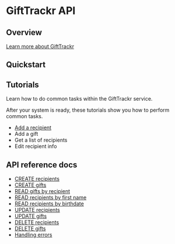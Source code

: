 # GiftTrackr API

## Overview

[Learn more about GiftTrackr](overview)

## Quickstart

## Tutorials

Learn how to do common tasks within the GiftTrackr service.

After your system is ready, these tutorials show you how to perform common tasks.

* [Add a recipient](tutorials/add_a_recipient.md)
* Add a gift
* Get a list of recipients
* Edit recipient info

## API reference docs

* [CREATE recipients](api/create_recipient)
* [CREATE gifts](api/create_gift)
* [READ gifts by recipient](api/read_gifts_by_recipient.md)
* [READ recipients by first name](api/read_recipients_by_first_name)
* [READ recipients by birthdate](api/read_recipients_by_birthdate)
* [UPDATE recipients](api/update_recipients)
* [UPDATE gifts](api/update_gifts)
* [DELETE recipients](api/delete_recipient)
* [DELETE gifts](api/delete_gift)
* [Handling errors](api/handling_errors)
